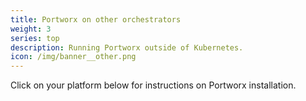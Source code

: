 ```yaml
---
title: Portworx on other orchestrators
weight: 3
series: top
description: Running Portworx outside of Kubernetes.
icon: /img/banner__other.png
---
```


Click on your platform below for instructions on Portworx installation.

